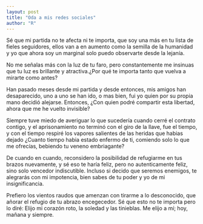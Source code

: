 ```yaml
---
layout: post
title: "Oda a mis redes sociales"
author: "R"
---
```


Sé que mi partida no te afecta ni te importa, 
que soy una más en tu lista de fieles seguidores, 
ellos van a en aumento como la semilla de la humanidad
y yo que ahora soy un marginal solo puedo observarte desde la lejanía.

No me señalas más con la luz de tu faro, pero constantemente 
me insinuas que tu luz es brillante y atractiva.¿Por qué te importa tanto que vuelva a mirarte como antes?

Han pasado meses desde mi partida y desde entonces, mis amigos han desaparecido, uno a uno se han ido, 
o mas bien, fui yo quien por su propia mano decidió alejarse. Entonces, 
¿Con quien podré compartir esta libertad, ahora que me he vuelto invisible?

Siempre tuve miedo de averiguar lo que sucedería cuando cerré el contrato contigo, 
y el aprisonamiento no terminó con el giro de la llave, fue el tiempo, y con el tiempo
respiré los vapores salientes de las heridas que habias dejado ¿Cuanto tiempo habia estado enfermo de ti, 
comiendo solo lo que me ofrecías, bebiendo tu veneno embriagante?

De cuando en cuando, reconsidero la posibilidad de refugiarme en tus brazos nuevamente, y sé eso te haría feliz, 
pero no autenticamente feliz, sino solo vencedor indiscutible. Incluso si decido que seremos enemigos, te 
alegrarás con mi impotencia, bien sabes de tu poder y yo de mi insignificancia.

Prefiero los vientos raudos que amenzan con tirarme a lo desconocido, que añorar el refugio de tu abrazo encegecedor. Sé que esto no te importa pero lo diré:
Elijo mi corazón roto, la soledad y las tinieblas. Me elijo a mí; hoy, mañana y siempre.
